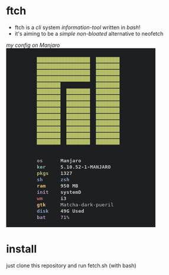 # ftch
* ftch is a *cli* system *information-tool*
written in *bash*!
* it's aiming to be a *simple non-bloated* alternative
to neofetch

*my config on Manjaro*
![default](https://github.com/Parzival1608vonKatze/ftch/blob/main/.git-repo/default.png)


# install 
just clone this repository and run fetch.sh (with bash)

